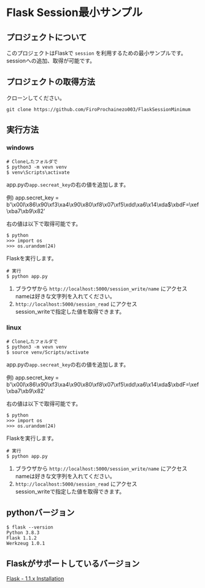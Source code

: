 # Flask Session最小サンプル

## プロジェクトについて

このプロジェクトはFlaskで `session` を利用するための最小サンプルです。<br>
sessionへの追加、取得が可能です。

## プロジェクトの取得方法

クローンしてください。
```
git clone https://github.com/FiroProchainezo003/FlaskSessionMinimum
```

## 実行方法

### windows

```
# Cloneしたフォルダで
$ python3 -m vevn venv
$ venv\Scripts\activate
```

app.pyの`app.secreat_key`の右の値を追加します。

例)
app.secret_key = b'\x00l\x86\x90\xf3\xa4\x90\x80\xf8\x07\xf5\xdd\xa6\x14\xda$\xbdF=\xef\xba7\xb9\x82'

右の値は以下で取得可能です。

```
$ python
>>> import os
>>> os.urandom(24)
```

Flaskを実行します。
```
# 実行
$ python app.py
```

1. ブラウザから `http://localhost:5000/session_write/name` にアクセス<br>
   nameは好きな文字列を入れてください。
2. `http://localhost:5000/session_read` にアクセス<br>
   session_writeで指定した値を取得できます。

### linux

```
# Cloneしたフォルダで
$ python3 -m vevn venv
$ source venv/Scripts/activate
```

app.pyの`app.secreat_key`の右の値を追加します。

例)
app.secret_key = b'\x00l\x86\x90\xf3\xa4\x90\x80\xf8\x07\xf5\xdd\xa6\x14\xda$\xbdF=\xef\xba7\xb9\x82'

右の値は以下で取得可能です。

```
$ python
>>> import os
>>> os.urandom(24)
```

Flaskを実行します。
```
# 実行
$ python app.py
```

1. ブラウザから `http://localhost:5000/session_write/name` にアクセス<br>
   nameは好きな文字列を入れてください。
2. `http://localhost:5000/session_read` にアクセス<br>
   session_writeで指定した値を取得できます。

## pythonバージョン

```
$ flask --version
Python 3.8.3
Flask 1.1.2
Werkzeug 1.0.1
```

## Flaskがサポートしているバージョン

[Flask - 1.1.x Installation](https://flask.palletsprojects.com/en/1.1.x/installation/)

